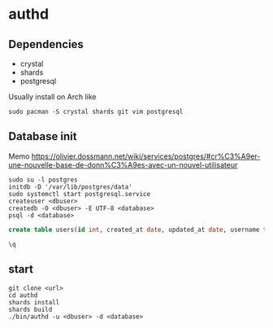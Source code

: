 
# authd

## Dependencies

- crystal
- shards
- postgresql

Usually install on Arch like
```shell
sudo pacman -S crystal shards git vim postgresql
```
## Database init

 Memo https://olivier.dossmann.net/wiki/services/postgres/#cr%C3%A9er-une-nouvelle-base-de-donn%C3%A9es-avec-un-nouvel-utilisateur

```shell
sudo su -l postgres
initdb -D '/var/lib/postgres/data'
sudo systemctl start postgresql.service
createuser <dbuser>
createdb -O <dbuser> -E UTF-8 <database>
psql -d <database>
```
```sql
create table users(id int, created_at date, updated_at date, username text, realname text, password text, avatar text, perms text[]);
```
```shell
\q
```

## start

```shell
git clone <url>
cd authd
shards install
shards build
./bin/authd -u <dbuser> -d <database>
```

